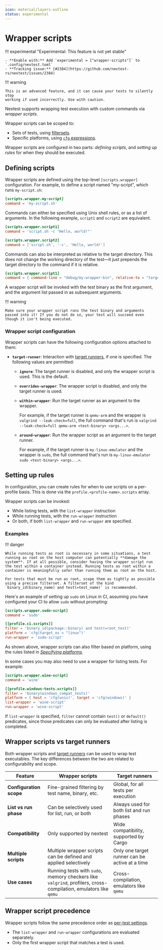 ```yaml
---
icon: material/layers-outline
status: experimental
---
```


# Wrapper scripts

<!-- md:version 0.9.98 -->

!!! experimental "Experimental: This feature is not yet stable"

    - **Enable with:** Add `experimental = ["wrapper-scripts"]` to `.config/nextest.toml`
    - **Tracking issue:** [#2384](https://github.com/nextest-rs/nextest/issues/2384)

!!! warning

    This is an advanced feature, and it can cause your tests to silently stop
    working if used incorrectly. Use with caution.

Nextest supports wrapping test execution with custom commands via _wrapper scripts_.

Wrapper scripts can be scoped to:

* Sets of tests, using [filtersets](../filtersets/index.md).
* Specific platforms, using [`cfg` expressions](../configuration/specifying-platforms.md).

Wrapper scripts are configured in two parts: _defining scripts_, and _setting up rules_ for when they should be executed.

## Defining scripts

Wrapper scripts are defined using the top-level `[scripts.wrapper]` configuration. For example, to define a script named "my-script", which runs `my-script.sh`:

```toml title="Wrapper script definition in <code>.config/nextest.toml</code>"
[scripts.wrapper.my-script]
command = 'my-script.sh'
```

Commands can either be specified using Unix shell rules, or as a list of arguments. In the following example, `script1` and `script2` are equivalent.

```toml
[scripts.wrapper.script1]
command = 'script.sh -c "Hello, world!"'

[scripts.wrapper.script2]
command = ['script.sh', '-c', 'Hello, world!']
```

Commands can also be interpreted as relative to the target directory. This does not change the working directory of the test—it just prepends the target directory to the command if it is relative.

```toml
[scripts.wrapper.script1]
command = { command-line = "debug/my-wrapper-bin", relative-to = "target" }
```

A wrapper script will be invoked with the test binary as the first argument, and the argument list passed in as subsequent arguments.

!!! warning

    Make sure your wrapper script runs the test binary and arguments passed into it! If you do not do so, your test will succeed even though it isn't being executed.

### Wrapper script configuration

Wrapper scripts can have the following configuration options attached to them:

- **`target-runner`**: Interaction with [target runners](../features/target-runners.md), if one is specified. The following values are permitted:

  - **`ignore`**: The target runner is disabled, and only the wrapper script is used. This is the default.

  - **`overrides-wrapper`**: The wrapper script is disabled, and only the target runner is used.

  - **`within-wrapper`**: Run the target runner as an argument to the wrapper.

    For example, if the target runner is `qemu-arm` and the wrapper is `valgrind --leak-check=full`, the full command that's run is `valgrind --leak-check=full qemu-arm <test-binary> <args...>`.

  - **`around-wrapper`**: Run the wrapper script as an argument to the target runner.

    For example, if the target runner is `my-linux-emulator` and the wrapper is `sudo`, the full command that's run is `my-linux-emulator sudo <test-binary> <args...>`.

## Setting up rules

In configuration, you can create rules for when to use scripts on a per-profile basis. This is done via the `profile.<profile-name>.scripts` array.

Wrapper scripts can be invoked:

* While listing tests, with the `list-wrapper` instruction
* While running tests, with the `run-wrapper` instruction
* Or both, if both `list-wrapper` and `run-wrapper` are specified.

### Examples

!!! danger

    While running tests as root is necessary in some situations, a test running as root on the host computer can potentially **damage the system**. If at all possible, consider having the wrapper script run the test within a container instead. Running tests as root within a container is meaningfully safer than running them as root on the host.

    For tests that must be run as root, scope them as tightly as possible using a precise filterset. A filterset of the kind `binary_id(binary_name) and test(=test_name)` is recommended.

Here's an example of setting up `sudo` on Linux in CI, assuming you have configured your CI to allow `sudo` without prompting:

```toml title="Basic rules"
[scripts.wrapper.sudo-script]
command = 'sudo'

[[profile.ci.scripts]]
filter = 'binary_id(package::binary) and test(=root_test)'
platform = 'cfg(target_os = "linux")'
run-wrapper = 'sudo-script'
```

As shown above, wrapper scripts can also filter based on platform, using the rules listed in [_Specifying platforms_](specifying-platforms.md).

In some cases you may also need to use a wrapper for listing tests. For example:

```toml title="Using a wrapper for both listing and running tests"
[scripts.wrapper.wine-script]
command = 'wine'

[[profile.windows-tests.scripts]]
filter = 'binary(windows_compat_tests)'
platform = { host = 'cfg(unix)', target = 'cfg(windows)' }
list-wrapper = 'wine-script'
run-wrapper = 'wine-script'
```

If `list-wrapper` is specified, `filter` cannot contain `test()` or `default()` predicates, since those predicates can only be evaluated after listing is completed.

## Wrapper scripts vs target runners

Both wrapper scripts and [target runners](../features/target-runners.md) can be used to wrap test executables. The key differences between the two are related to configurability and scope.

| Feature                 | Wrapper scripts                                                                                                 | Target runners                                 |
| ----------------------- | --------------------------------------------------------------------------------------------------------------- | ---------------------------------------------- |
| **Configuration scope** | Fine-grained filtering by test name, binary, etc.                                                               | Global, for all tests per execution            |
| **List vs run phase**   | Can be selectively used for list, run, or both                                                                  | Always used for both list and run phases       |
| **Compatibility**       | Only supported by nextest                                                                                       | Wide compatibility, supported by Cargo         |
| **Multiple scripts**    | Multiple wrapper scripts can be defined and applied selectively                                                 | Only one target runner can be active at a time |
| **Use cases**           | Running tests with `sudo`, memory checkers like `valgrind`, profilers, cross-compilation, emulators like `qemu` | Cross-compilation, emulators like `qemu`       |

## Wrapper script precedence

Wrapper scripts follow the same precedence order as [per-test settings](per-test-overrides.md#override-precedence).

* The `list-wrapper` and `run-wrapper` configurations are evaluated separately.
* Only the first wrapper script that matches a test is used.
